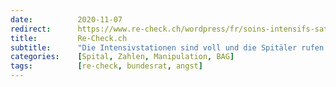 ```yaml
---
date:          2020-11-07
redirect:      https://www.re-check.ch/wordpress/fr/soins-intensifs-satures-d/
title:         Re-Check.ch
subtitle:      "Die Intensivstationen sind voll und die Spitäler rufen um Hilfe: wie der Pandemie-Journalismus erneut zuschlägt"
categories:    [Spital, Zahlen, Manipulation, BAG]
tags:          [re-check, bundesrat, angst]
---
```

